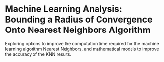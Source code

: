 # Machine Learning Analysis: Bounding a Radius of Convergence Onto Nearest Neighbors Algorithm 

Exploring options to improve the computation time required for the machine learning algorithm Nearest Neighbors, and mathematical models to improve the accuracy of the KNN results.
